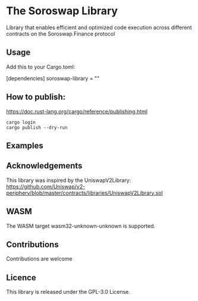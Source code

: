 # The Soroswap Library
Library that enables efficient and optimized code execution across different contracts on the Soroswap.Finance protocol

## Usage

Add this to your Cargo.toml:

[dependencies]
soroswap-library = "<desired version>"

## How to publish:
https://doc.rust-lang.org/cargo/reference/publishing.html

```
cargo login
cargo publish --dry-run
```

## Examples

## Acknowledgements

This library was inspired by the UniswapV2Library: 
https://github.com/Uniswap/v2-periphery/blob/master/contracts/libraries/UniswapV2Library.sol

## WASM

The WASM target wasm32-unknown-unknown is supported.

## Contributions

Contributions are welcome

## Licence
This library is released under the GPL-3.0 License.